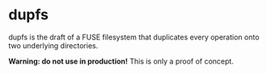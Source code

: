 # dupfs

dupfs is the draft of a FUSE filesystem that duplicates every operation onto two underlying directories.


**Warning: do not use in production!** This is only a proof of concept.

